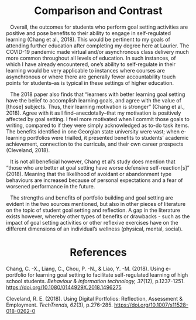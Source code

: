 <h1 style="text-align: center">Comparison and Contrast</h1>

&ensp; Overall, the outcomes for students who perform goal setting activities are positive and pose benefits to their ability to engage in self-regulated learning (Chang et al., 2018). This would be pertinent to my goals of attending further education after completing my degree here at Laurier. The COVID-19 pandemic made virtual and/or asynchronous class delivery much more common throughout all levels of education. In such instances, of which I have already encountered, one’s ability to self-regulate in their learning would be very applicable to instances where courses are asynchronous or where there are generally fewer accountability touch points for students–as is typical in these settings of higher education.

&ensp; The 2018 paper also finds that “learners with better learning goal setting have the belief to accomplish learning goals, and agree with the value of [those] subjects. Thus, their learning motivation is stronger” (Chang et al., 2018). Agree with it as I find–anecdotally–that my motivation is positively affected by goal setting. I feel more motivated when I commit those goals to writing, compared to if they were simply acknowledged as to-do task items. The benefits identified in one Georgian state university were vast; when e-learning portfolios were trialled, it presented benefits to students’ academic achievement, connection to the curricula, and their own career prospects (Cleveland, 2018).

&ensp; It is not all beneficial however, Chang et al’s study does mention that “those who are better at goal setting have worse defensive self-reaction[s]” (2018). Meaning that the likelihood of avoidant or abandonment type behaviours are increased because of personal expectations and a fear of worsened performance in the future. <!-- edits here -->

&ensp; The strengths and benefits of portfolio building and goal setting are evident in the two sources mentioned, but also in other pieces of literature on the topic of student goal setting and reflection. A gap in the literature exists however, whereby other types of benefits or drawbacks - such as the impact of goal setting activities or other reflexive exercises have on the different dimensions of an individual’s wellness (physical, mental, social).

<h1 style="text-align: center">References</h1>

Chang, C. -X., Liang, C., Chou, P. -N., & Liao, Y. -M. (2018). Using e-portfolio for learning goal setting to facilitate self-regulated learning of high school students.
*Behaviour & information technology, 37*(12), p.1237-1251.
https://doi.org/10.1080/0144929X.2018.1496275


Cleveland, R. E. (2018). Using Digital Portfolios: Reflection, Assessment & Employment. *TechTrends, 62*(3), p.276-285. https://doi.org/10.1007/s11528-018-0262-0
